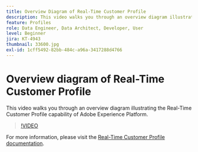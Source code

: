 ```yaml
---
title: Overview Diagram of Real-Time Customer Profile
description: This video walks you through an overview diagram illustrating the Real-Time Customer Profile capability of Adobe Experience Platform.
feature: Profiles
role: Data Engineer, Data Architect, Developer, User
level: Beginner
jira: KT-4943
thumbnail: 33600.jpg
exl-id: 1cff5492-82bb-484c-a96a-3417288d4766
---
```

# Overview diagram of Real-Time Customer Profile

This video walks you through an overview diagram illustrating the Real-Time Customer Profile capability of Adobe Experience Platform.

>[!VIDEO](https://video.tv.adobe.com/v/33600?quality=12&learn=on)

For  more information, please visit the [Real-Time Customer Profile documentation](https://experienceleague.adobe.com/docs/experience-platform/profile/home.html).

